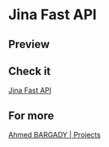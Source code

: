 # Jina Fast API

## Preview



## Check it

[Jina Fast API]()

## For more

[Ahmed BARGADY | Projects](https://ahmedbargady.me/projects)
